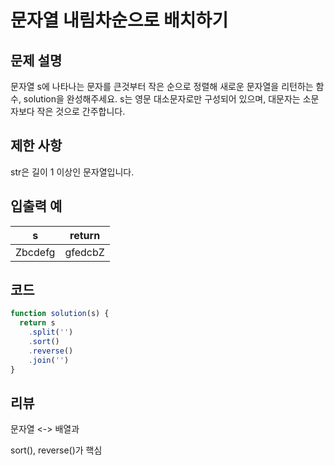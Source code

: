 # 문자열 내림차순으로 배치하기

## 문제 설명

문자열 s에 나타나는 문자를 큰것부터 작은 순으로 정렬해 새로운 문자열을 리턴하는 함수, solution을 완성해주세요.
s는 영문 대소문자로만 구성되어 있으며, 대문자는 소문자보다 작은 것으로 간주합니다.

## 제한 사항

str은 길이 1 이상인 문자열입니다.

## 입출력 예

| s       | return  |
| ------- | ------- |
| Zbcdefg | gfedcbZ |

## 코드

```js
function solution(s) {
  return s
    .split('')
    .sort()
    .reverse()
    .join('')
}
```

## 리뷰

문자열 <-> 배열과

sort(), reverse()가 핵심
